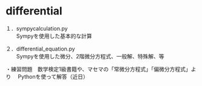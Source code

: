# differential
１．sympycalculation.py  
　　Sympyを使用した基本的な計算

２．differential_equation.py  
　　Sympyを使用した微分、2階微分方程式、一般解、特殊解、等

・練習問題　数学検定1級書籍や、マセマの「常微分方程式」「偏微分方程式」より
　Pythonを使って解答（近日）
